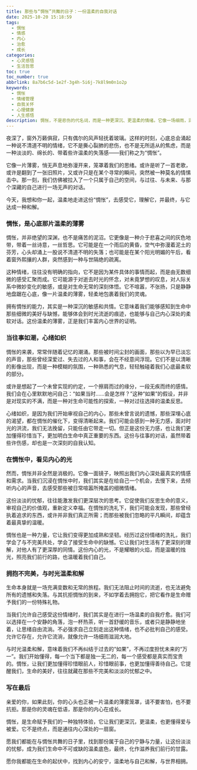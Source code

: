 ```yaml
---
title: 那些与“惆怅”共舞的日子：一份温柔的自我对话
date: 2025-10-20 15:18:59
tags:
  - 惆怅
  - 情感
  - 内心
  - 治愈
  - 成长
categories:
  - 心灵感悟
  - 生活哲思
toc: true
toc_number: true
abbrlink: 8a7b6c5d-1e2f-3g4h-5i6j-7k8l9m0n1o2p
keywords:
  - 惆怅
  - 情绪管理
  - 自我关怀
  - 心理健康
  - 人生感悟
description: 惆怅，不是悲伤的代名词，而是一种更深沉、更温柔的情绪。它像一场细雨，润湿心田，也洗涤灵魂。这篇文章将带你走进惆怅的深处，理解它，拥抱它，并从中汲取力量，让这份淡淡的忧郁，成为我们生命中不可或缺的温柔底色。
---
```


夜深了，窗外万籁俱寂，只有偶尔的风声轻抚着玻璃。这样的时刻，心底总会涌起一种说不清道不明的情绪，它不是撕心裂肺的悲伤，也不是无所适从的焦虑，而是一种淡淡的、绵长的、带着些许温柔的失落感——我们称之为“惆怅”。

它像一片薄雾，悄无声息地弥漫开来，笼罩着我们的思绪。或许是听了一首老歌，或许是翻到了一张旧照片，又或许只是在某个寻常的瞬间，突然被一种莫名的情愫击中。那一刻，我们仿佛被拉入了一个只属于自己的空间，与过往、与未来、与那个深藏的自己进行一场无声的对话。

今天，我想和你一起，温柔地走进这份“惆怅”，去感受它，理解它，并最终，与它达成一种和解。

### 惆怅，是心底那片温柔的薄雾

惆怅，并非绝望的深渊，也不是痛苦的泥沼。它更像是一种介于悲喜之间的灰色地带，带着一丝诗意，一丝哲思。它可能是在一个雨后的黄昏，空气中弥漫着泥土的芬芳，心头却涌上一股说不清道不明的失落；也可能是在某个阳光明媚的午后，看着窗外熙攘的人群，突然感到一种与世隔绝的疏离。

这种情绪，往往没有明确的指向，它不是因为某件具体的事情而起，而是由无数细微的感受汇聚而成。它可能源于对逝去时光的怀念，对未竟梦想的叹息，对人际关系中微妙变化的敏感，或是对生命无常的深刻体悟。它不喧嚣，不张扬，只是静静地盘踞在心底，像一片温柔的薄雾，轻柔地包裹着我们的灵魂。

拥有惆怅的能力，其实是一种深沉的敏感和共情。它意味着我们能够感知到生命中那些细微的美好与缺憾，能够体会到时光流逝的痕迹，也能够与自己内心深处的柔软对话。这份温柔的薄雾，正是我们丰富内心世界的证明。

### 当往事如潮，心绪如织

惆怅的来袭，常常伴随着记忆的潮涌。那些被时间尘封的画面，那些以为早已淡忘的声音，那些曾经深爱过、失去过的人和事，会在不经意间浮现。它们不是以清晰的影像出现，而是一种模糊的氛围，一种熟悉的气息，轻轻触碰着我们心底最柔软的部分。

或许是想起了一个未曾实现的约定，一个擦肩而过的缘分，一段无疾而终的感情。我们会在心里默默地问自己：“如果当时……会是怎样？”这种“如果”的假设，并非是对现实的不满，而是一种对生命可能性的探索，一种对过往选择的温柔反思。

心绪如织，是因为我们开始审视自己的内心，那些未曾言说的遗憾，那些深埋心底的渴望，都在惆怅的催化下，变得清晰起来。我们可能会感到一种无力感，面对时光的洪流，我们无法挽留，只能任由它带走一切。但正是这份无力感，也让我们更加懂得珍惜当下，更加明白生命中真正重要的东西。这份与往事的对话，虽然带着些许伤感，却也是一次深刻的自我认知。

### 在惆怅中，看见内心的光

然而，惆怅并非全然是消极的。它像一面镜子，映照出我们内心深处最真实的情感和需求。当我们沉浸在惆怅中时，我们其实是在给自己一个机会，去慢下来，去倾听内心的声音，去感受那些被日常喧嚣所掩盖的细微情绪。

这份淡淡的忧郁，往往能激发我们更深层次的思考。它促使我们反思生命的意义，审视自己的价值观，重新定义幸福。在惆怅的洗礼下，我们可能会发现，那些曾经执着追求的东西，或许并非我们真正所需；而那些被我们忽略的平凡瞬间，却蕴含着最真挚的温暖。

惆怅也是一种力量，它让我们变得更加成熟和坚韧。经历过这份情绪的洗礼，我们学会了与不完美共处，学会了接受生命中的缺憾。它让我们对生活有了更深刻的理解，对他人有了更深厚的同情。这份内心的光，不是耀眼的火焰，而是温暖的烛光，照亮我们前行的路，也温暖着我们自己。

### 拥抱不完美，与时光温柔和解

生命本身就是一场充满变数和无常的旅程。我们无法阻止时间的流逝，也无法避免所有的遗憾和失落。与其抗拒惆怅的到来，不如学着去拥抱它，把它看作是生命赠予我们的一份特殊礼物。

当我们允许自己感受这份情绪时，我们其实是在进行一场温柔的自我疗愈。我们可以选择在一个安静的角落，泡一杯热茶，听一首舒缓的音乐，或者只是静静地坐着，让思绪自由流淌。不必强求自己立刻走出这种情绪，也不必批判自己的感受。允许它存在，允许它流淌，就像允许一场细雨滋润大地。

与时光温柔和解，意味着我们不再纠结于过去的“如果”，不再过度担忧未来的“万一”。我们开始懂得，每一个当下都是独一无二的，每一个感受都是真实而宝贵的。惆怅，让我们更加懂得珍惜眼前人，珍惜眼前事，也更加懂得善待自己。它提醒我们，生命的美好，往往就藏在那些不完美和淡淡的忧郁之中。

### 写在最后

亲爱的你，如果此刻，你的心头也正被一片温柔的薄雾笼罩，请不要害怕，也不要抗拒。那是你的灵魂在低语，那是你的内心在成长。

惆怅，是生命赋予我们的一种独特体验，它让我们更深沉，更温柔，也更懂得爱与被爱。它不是终点，而是通往内心深处的一扇窗。

愿我们都能在与惆怅共舞的日子里，找到那份属于自己的宁静与力量，让这份淡淡的忧郁，成为我们生命中不可或缺的温柔底色，最终，化作滋养我们前行的甘露。

愿你我都能在生命的起伏中，找到内心的安宁，温柔地与自己和解，与世界相拥。